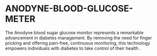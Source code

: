 # ANODYNE-BLOOD-GLUCOSE-METER
The Anodyne blood sugar glucose monitor represents a remarkable advancement in diabetes management.  By removing the need for finger pricking and offering pain-free, continuous monitoring, this technology empowers individuals with diabetes to take control of their health .
